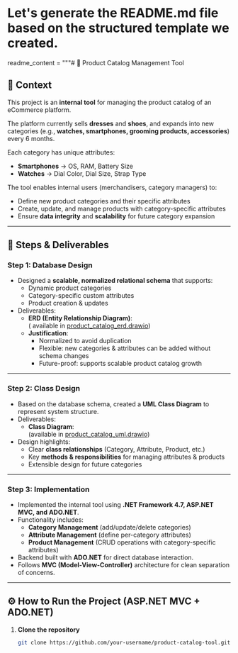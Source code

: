 ﻿# Let's generate the README.md file based on the structured template we created.
readme_content = """# 🛒 Product Catalog Management Tool

## 📌 Context
This project is an **internal tool** for managing the product catalog of an eCommerce platform.  

The platform currently sells **dresses** and **shoes**, and expands into new categories (e.g., **watches, smartphones, grooming products, accessories**) every 6 months.  

Each category has unique attributes:  
- **Smartphones** → OS, RAM, Battery Size  
- **Watches** → Dial Color, Dial Size, Strap Type  

The tool enables internal users (merchandisers, category managers) to:  
- Define new product categories and their specific attributes  
- Create, update, and manage products with category-specific attributes  
- Ensure **data integrity** and **scalability** for future category expansion  

---

## 🚀 Steps & Deliverables

### **Step 1: Database Design**
- Designed a **scalable, normalized relational schema** that supports:
  - Dynamic product categories
  - Category-specific custom attributes
  - Product creation & updates
- Deliverables:
  - **ERD (Entity Relationship Diagram)**:  
    ( available in [product_catalog_erd.drawio](docs/product_catalog_erd.drawio))
  - **Justification**:  
    - Normalized to avoid duplication  
    - Flexible: new categories & attributes can be added without schema changes  
    - Future-proof: supports scalable product catalog growth  

---

### **Step 2: Class Design**
- Based on the database schema, created a **UML Class Diagram** to represent system structure.
- Deliverables:
  - **Class Diagram**:  
    (available in [product_catalog_uml.drawio](docs/product_catalog_uml.drawio))
- Design highlights:
  - Clear **class relationships** (Category, Attribute, Product, etc.)  
  - Key **methods & responsibilities** for managing attributes & products  
  - Extensible design for future categories  

---

### **Step 3: Implementation**
- Implemented the internal tool using **.NET Framework 4.7, ASP.NET MVC, and ADO.NET**.
- Functionality includes:
  - **Category Management** (add/update/delete categories)
  - **Attribute Management** (define per-category attributes)
  - **Product Management** (CRUD operations with category-specific attributes)
- Backend built with **ADO.NET** for direct database interaction.  
- Follows **MVC (Model-View-Controller)** architecture for clean separation of concerns.  

---

## ⚙️ How to Run the Project (ASP.NET MVC + ADO.NET)

1. **Clone the repository**
   ```bash
   git clone https://github.com/your-username/product-catalog-tool.git
